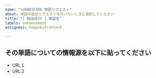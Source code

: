 ```yaml
---
name: "\U0001F4D6 単語リクエスト"
about: 単語の追加リクエストを行いたいときに選択してください
title: "[ REQUEST ] 単語名"
labels: enhancement
assignees: heppokofrontend

---
```


## その単語についての情報源を以下に貼ってください

- URL１
- URL２
